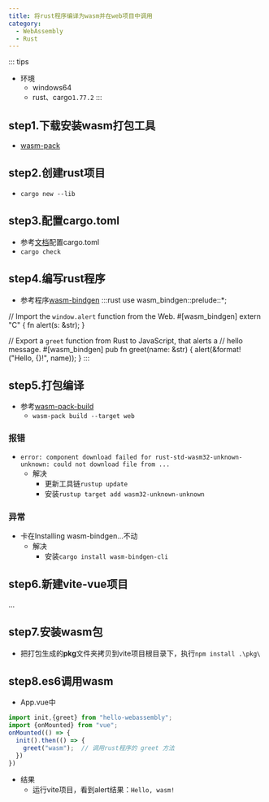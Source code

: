 ```yaml
---
title: 将rust程序编译为wasm并在web项目中调用
category:
  - WebAssembly
  - Rust
---
```


::: tips
- 环境
  - windows64
  - rust、cargo`1.77.2`
:::

## step1.下载安装wasm打包工具
- [wasm-pack](https://rustwasm.github.io/wasm-pack/installer/)
## step2.创建rust项目
- `cargo new --lib`
## step3.配置cargo.toml
- 参考[文档](https://rustwasm.github.io/wasm-pack/book/tutorials/npm-browser-packages/template-deep-dive/cargo-toml.html)配置cargo.toml
- `cargo check`
## step4.编写rust程序
- 参考程序[wasm-bindgen](https://github.com/rustwasm/wasm-bindgen#example)
:::rust
use wasm_bindgen::prelude::*;

// Import the `window.alert` function from the Web.
#[wasm_bindgen]
extern "C" {
fn alert(s: &str);
}

// Export a `greet` function from Rust to JavaScript, that alerts a
// hello message.
#[wasm_bindgen]
pub fn greet(name: &str) {
alert(&format!("Hello, {}!", name));
}
:::
## step5.打包编译
- 参考[wasm-pack-build](https://rustwasm.github.io/docs/wasm-pack/commands/build.html#wasm-pack-build)
  - `wasm-pack build --target web`
### 报错
- `error: component download failed for rust-std-wasm32-unknown-unknown: could not download file from ...`
  - 解决
    - 更新工具链`rustup update`
    - 安装`rustup target add wasm32-unknown-unknown`
### 异常
- 卡在Installing wasm-bindgen...不动
  - 解决
    - 安装`cargo install wasm-bindgen-cli`
## step6.新建vite-vue项目
...
## step7.安装wasm包
- 把打包生成的**pkg**文件夹拷贝到vite项目根目录下，执行`npm install .\pkg\`
## step8.es6调用wasm
- App.vue中
```js
import init,{greet} from "hello-webassembly";
import {onMounted} from "vue";
onMounted(() => {
  init().then(() => {
    greet("wasm");	// 调用rust程序的 greet 方法
  })
})
```
- 结果
  - 运行vite项目，看到alert结果：`Hello, wasm!`